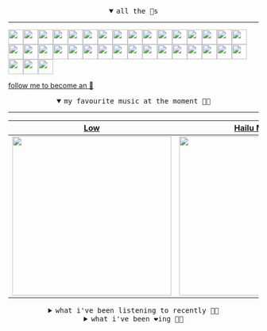 <details open>

<summary align="center"><samp>all the 🥚s</samp></summary>
<hr />

<a href="https://github.com/MosFazli"><img src="https://avatars.githubusercontent.com/u/69136464?s=90&u=218e0e49850be557c135d3dea7f352b950c458fc&v=4" width="30" height="30" /><a href="https://github.com/romanofficial"><img src="https://avatars.githubusercontent.com/u/47697490?s=90&u=e04ea0910507ab1b63fb84fdd11ec9fd82c90cd4&v=4" width="30" height="30" /><a href="https://github.com/cumsoft"><img src="https://avatars.githubusercontent.com/u/97250816?s=90&u=3165f575eb6500fef8f610d4228d3691d0819c29&v=4" width="30" height="30" /><a href="https://github.com/gkartalis"><img src="https://avatars.githubusercontent.com/u/21178754?s=90&u=52429c6fb9b08ffd99077d6289fbc8a76ae32260&v=4" width="30" height="30" /><a href="https://github.com/AkshatRastogi-1nC0re"><img src="https://avatars.githubusercontent.com/u/71638737?s=90&u=570b52d58a19cd07648343ca12b580b656fb884b&v=4" width="30" height="30" /><a href="https://github.com/kenjinote"><img src="https://avatars.githubusercontent.com/u/2605401?s=90&u=eedb455e76cb25f023a3626808cd572b7df70ef7&v=4" width="30" height="30" /><a href="https://github.com/Sings168"><img src="https://avatars.githubusercontent.com/u/102612762?s=90&u=1a80803741f4f7c66a1207d24077068f9c262965&v=4" width="30" height="30" /><a href="https://github.com/vivekweb2013"><img src="https://avatars.githubusercontent.com/u/7036736?s=90&v=4" width="30" height="30" /><a href="https://github.com/AYIDouble"><img src="https://avatars.githubusercontent.com/u/18186995?s=90&u=eab863cd7128e6aa549e875132eaadf25ea50fdb&v=4" width="30" height="30" /><a href="https://github.com/mlpao500"><img src="https://avatars.githubusercontent.com/u/95065745?s=90&v=4" width="30" height="30" /><a href="https://github.com/gabrielferrazduque"><img src="https://avatars.githubusercontent.com/u/83476335?s=90&u=4e408a9505f64e80da5f4a8f935c147c3e208309&v=4" width="30" height="30" /><a href="https://github.com/decobeto"><img src="https://avatars.githubusercontent.com/u/32197501?s=90&u=dbba898a88910e1169d8fad301755f16a1834a9b&v=4" width="30" height="30" /><a href="https://github.com/franciane-lark"><img src="https://avatars.githubusercontent.com/u/66569250?s=90&u=c8f2a252ea4f8ffe458ea5edd818c62e09635803&v=4" width="30" height="30" /><a href="https://github.com/kettanaito"><img src="https://avatars.githubusercontent.com/u/14984911?s=90&u=576319ea29cb7292100dd6e117eee6013fa0d05a&v=4" width="30" height="30" /><a href="https://github.com/0000marcell"><img src="https://avatars.githubusercontent.com/u/4584144?s=90&u=fbe23e42bf8509c207e2bc80e31cff8d808f4d6e&v=4" width="30" height="30" /><a href="https://github.com/luiznasciment0"><img src="https://avatars.githubusercontent.com/u/55008532?s=90&u=871e49a7a4a33e3f5933dee5ac83eaf3ece1ec45&v=4" width="30" height="30" /><a href="https://github.com/sibelius"><img src="https://avatars.githubusercontent.com/u/2005841?s=90&u=cab8024eb61323090e1551c73c784b408b2d66b1&v=4" width="30" height="30" /><a href="https://github.com/TSalazargr"><img src="https://avatars.githubusercontent.com/u/16808436?s=90&u=422b601dfbc600223725ecc9af1bec7b1dfee4f2&v=4" width="30" height="30" /><a href="https://github.com/bcomnes"><img src="https://avatars.githubusercontent.com/u/166301?s=90&v=4" width="30" height="30" /><a href="https://github.com/jlsjefferson"><img src="https://avatars.githubusercontent.com/u/53836950?s=90&u=619408c9778ffd2899673fdf3ba59f20b82bf470&v=4" width="30" height="30" /><a href="https://github.com/ilovedesert001"><img src="https://avatars.githubusercontent.com/u/15065396?s=90&u=c94e48f141daf951fb6eb0e4a62c0ba9ec1a5201&v=4" width="30" height="30" /><a href="https://github.com/mayconmesquita"><img src="https://avatars.githubusercontent.com/u/46308804?s=90&u=e06ac123e121b53d7eafc9199fb2a70422052fe0&v=4" width="30" height="30" /><a href="https://github.com/lucasvocos"><img src="https://avatars.githubusercontent.com/u/5739627?s=90&u=d8fcc855b2a2f046d450144a0231b0b59bae3610&v=4" width="30" height="30" /><a href="https://github.com/mikedemarais"><img src="https://avatars.githubusercontent.com/u/1325144?s=90&u=7b32dcd04811261405f2ed35d933b1484558758d&v=4" width="30" height="30" /><a href="https://github.com/davidjerleke"><img src="https://avatars.githubusercontent.com/u/11529148?s=90&u=94446866c576d620cbd33e62834c480091fedcf0&v=4" width="30" height="30" /><a href="https://github.com/jollykingd3d8"><img src="https://avatars.githubusercontent.com/u/51726854?s=90&v=4" width="30" height="30" /><a href="https://github.com/lostpebble"><img src="https://avatars.githubusercontent.com/u/1508863?s=90&u=4ada478500c2c9112fe8e3b0b8240a454403aebc&v=4" width="30" height="30" /><a href="https://github.com/karacas"><img src="https://avatars.githubusercontent.com/u/1050937?s=90&u=071508e38cfd5787e5bf00db188c73033908ad8c&v=4" width="30" height="30" /><a href="https://github.com/eheddema"><img src="https://avatars.githubusercontent.com/u/808567?s=90&u=225eb2910c3dcd13c6bc86dcaaa14780323110db&v=4" width="30" height="30" /><a href="https://github.com/kelmer44"><img src="https://avatars.githubusercontent.com/u/3629100?s=90&v=4" width="30" height="30" /><a href="https://github.com/macabu"><img src="https://avatars.githubusercontent.com/u/1299138?s=90&u=8e157be586103823b212c5c9ada88ab2a9867ccf&v=4" width="30" height="30" /><a href="https://github.com/pvinis"><img src="https://avatars.githubusercontent.com/u/100233?s=90&v=4" width="30" height="30" /><a href="https://github.com/medeeiros"><img src="https://avatars.githubusercontent.com/u/331136?s=90&u=e44d12c7f7e45d5f5b30ea9d963a70b435ba5355&v=4" width="30" height="30" /><a href="https://github.com/langri-sha"><img src="https://avatars.githubusercontent.com/u/77084?s=90&v=4" width="30" height="30" /><a href="https://github.com/80sinteractive"><img src="https://avatars.githubusercontent.com/u/22603136?s=90&u=7f78c96ea924a48b1bd364833036f706afa57619&v=4" width="30" height="30" />
  
<samp><a href="https://github.com/bitttttten">follow me to become an 🥚</a></samp>

</details>

<details open>

<summary align="center"><samp>my favourite music at the moment 🎵🎶</samp></summary>
<hr />

<!-- toc -->

| [Low](https://open.spotify.com/artist/0wz0jO9anccPzH04N7FLBH)                                                                                                    | [Hailu Mergia](https://open.spotify.com/artist/0rsN9DKQhTCvkgbByOOBIm)                                                                                           | [Angel Olsen](https://open.spotify.com/artist/6mKqFxGMS5TGDZI3XkT5Rt)                                                                                            | [J Dilla](https://open.spotify.com/artist/0IVcLMMbm05VIjnzPkGCyp)                                                                                                |
| ---------------------------------------------------------------------------------------------------------------------------------------------------------------- | ---------------------------------------------------------------------------------------------------------------------------------------------------------------- | ---------------------------------------------------------------------------------------------------------------------------------------------------------------- | ---------------------------------------------------------------------------------------------------------------------------------------------------------------- |
| [<img src="https://i.scdn.co/image/ab6761610000e5eb4aaac870e3a8f1a8e5529dff" width="320" height="auto">](https://open.spotify.com/artist/0wz0jO9anccPzH04N7FLBH) | [<img src="https://i.scdn.co/image/ab6761610000e5ebaa801ab673779a2f65db3060" width="320" height="auto">](https://open.spotify.com/artist/0rsN9DKQhTCvkgbByOOBIm) | [<img src="https://i.scdn.co/image/ab6761610000e5ebe8a3e50781e4d23ff7057714" width="320" height="auto">](https://open.spotify.com/artist/6mKqFxGMS5TGDZI3XkT5Rt) | [<img src="https://i.scdn.co/image/ab6761610000e5ebc68a069a1c70eca57b2828d2" width="320" height="auto">](https://open.spotify.com/artist/0IVcLMMbm05VIjnzPkGCyp) |

<!-- tocstop -->

</details>

<details>

<summary align="center"><samp>what i've been listening to recently 🎵🎶</samp></summary>
<hr />

<!-- toc -->

| [Silver Ladders<br />Mary Lattimore](https://open.spotify.com/track/6YJnrVhTHho0pBXlmiA0TE)                                                                     | [Morning Spring<br />Suzanne Ciani](https://open.spotify.com/track/0MBiVK0AHaR70AuD061Np7)                                                                      | [Headache<br />Grouper](https://open.spotify.com/track/4EDj8GXOlI45vG4SOfswK3)                                                                                  | [Grafts<br />Kara-Lis Coverdale](https://open.spotify.com/track/3MNKjPvkQnMNq8BU2GwYFq)                                                                         |
| --------------------------------------------------------------------------------------------------------------------------------------------------------------- | --------------------------------------------------------------------------------------------------------------------------------------------------------------- | --------------------------------------------------------------------------------------------------------------------------------------------------------------- | --------------------------------------------------------------------------------------------------------------------------------------------------------------- |
| [<img src="https://i.scdn.co/image/ab6761610000e5ebefa5976017196e7143217cd7" width="320" height="auto">](https://open.spotify.com/track/6YJnrVhTHho0pBXlmiA0TE) | [<img src="https://i.scdn.co/image/ab6761610000e5eb756653ad32529f3c54c11ea4" width="320" height="auto">](https://open.spotify.com/track/0MBiVK0AHaR70AuD061Np7) | [<img src="https://i.scdn.co/image/ab6772690000dd226c2fb6fd70b7481c8be6da62" width="320" height="auto">](https://open.spotify.com/track/4EDj8GXOlI45vG4SOfswK3) | [<img src="https://i.scdn.co/image/ab6761610000e5eb1edccedc2a13ac20d36ccc80" width="320" height="auto">](https://open.spotify.com/track/3MNKjPvkQnMNq8BU2GwYFq) |

<!-- tocstop -->

</details>

<details>

<summary align="center"><samp>what i've been ❤️ing 🎵🎶</samp></summary>
<hr />

<!-- toc -->

| [Silent from Above<br />Mirrorring](https://open.spotify.com/album/15OVBQYlldnAnwLnEywCJA)                                                                      | [What Part of Me<br />Low](https://open.spotify.com/album/36FfMeXk3WRqZNE7hQahkZ)                                                                               | [Two Wooden Spoons<br />This Is The Kit](https://open.spotify.com/album/165Bm0lyBFC2R4gZaC7Bna)                                                                 | [Iyongwe<br />John Wizards](https://open.spotify.com/album/17RTAHouHJi9YHwbXWanJs)                                                                              |
| --------------------------------------------------------------------------------------------------------------------------------------------------------------- | --------------------------------------------------------------------------------------------------------------------------------------------------------------- | --------------------------------------------------------------------------------------------------------------------------------------------------------------- | --------------------------------------------------------------------------------------------------------------------------------------------------------------- |
| [<img src="https://i.scdn.co/image/ab67616d0000b2735b983f178298f86738057755" width="320" height="auto">](https://open.spotify.com/album/15OVBQYlldnAnwLnEywCJA) | [<img src="https://i.scdn.co/image/ab67616d0000b273af105fb7defe734231228f27" width="320" height="auto">](https://open.spotify.com/album/36FfMeXk3WRqZNE7hQahkZ) | [<img src="https://i.scdn.co/image/ab67616d0000b27364cd087e6dad3287ab27150b" width="320" height="auto">](https://open.spotify.com/album/165Bm0lyBFC2R4gZaC7Bna) | [<img src="https://i.scdn.co/image/ab67616d0000b2735cd515fdbf334732ea8d858e" width="320" height="auto">](https://open.spotify.com/album/17RTAHouHJi9YHwbXWanJs) |

<!-- tocstop -->

</details>
